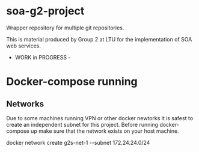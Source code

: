 # soa-g2-project

Wrapper repository for multiple git repositories.

This is material produced by Group 2 at LTU for the implementation of SOA web services.


- WORK in PROGRESS -



# Docker-compose running



## Networks
Due to some machines running VPN or other docker newtorks it is safest to create an independent subnet for this project. Before running docker-compose up make sure that the network exists on your host machine.

docker network create g2s-net-1 --subnet 172.24.24.0/24 




